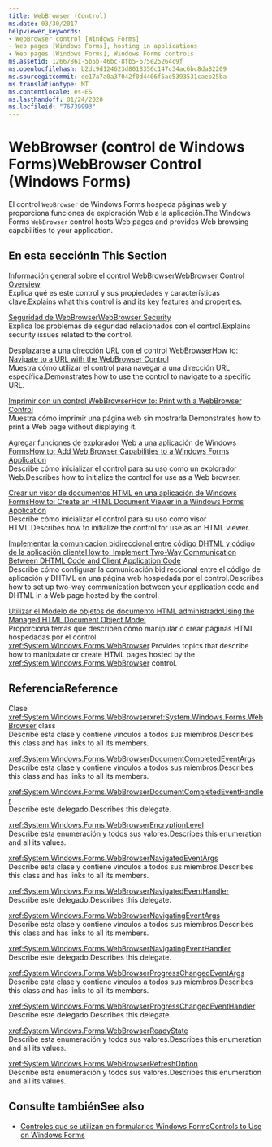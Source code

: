 ```yaml
---
title: WebBrowser (Control)
ms.date: 03/30/2017
helpviewer_keywords:
- WebBrowser control [Windows Forms]
- Web pages [Windows Forms], hosting in applications
- Web pages [Windows Forms], Windows Forms controls
ms.assetid: 12667861-5b5b-46bc-8fb5-675e25264c9f
ms.openlocfilehash: b2dc9d124623d8018356c147c34ac6bc8da82209
ms.sourcegitcommit: de17a7a0a37042f0d4406f5ae5393531caeb25ba
ms.translationtype: MT
ms.contentlocale: es-ES
ms.lasthandoff: 01/24/2020
ms.locfileid: "76739993"
---
```

# <a name="webbrowser-control-windows-forms"></a><span data-ttu-id="2d373-102">WebBrowser (control de Windows Forms)</span><span class="sxs-lookup"><span data-stu-id="2d373-102">WebBrowser Control (Windows Forms)</span></span>
<span data-ttu-id="2d373-103">El control `WebBrowser` de Windows Forms hospeda páginas web y proporciona funciones de exploración Web a la aplicación.</span><span class="sxs-lookup"><span data-stu-id="2d373-103">The Windows Forms `WebBrowser` control hosts Web pages and provides Web browsing capabilities to your application.</span></span>  
  
## <a name="in-this-section"></a><span data-ttu-id="2d373-104">En esta sección</span><span class="sxs-lookup"><span data-stu-id="2d373-104">In This Section</span></span>  
 [<span data-ttu-id="2d373-105">Información general sobre el control WebBrowser</span><span class="sxs-lookup"><span data-stu-id="2d373-105">WebBrowser Control Overview</span></span>](webbrowser-control-overview.md)  
 <span data-ttu-id="2d373-106">Explica qué es este control y sus propiedades y características clave.</span><span class="sxs-lookup"><span data-stu-id="2d373-106">Explains what this control is and its key features and properties.</span></span>  
  
 [<span data-ttu-id="2d373-107">Seguridad de WebBrowser</span><span class="sxs-lookup"><span data-stu-id="2d373-107">WebBrowser Security</span></span>](webbrowser-security.md)  
 <span data-ttu-id="2d373-108">Explica los problemas de seguridad relacionados con el control.</span><span class="sxs-lookup"><span data-stu-id="2d373-108">Explains security issues related to the control.</span></span>  
  
 [<span data-ttu-id="2d373-109">Desplazarse a una dirección URL con el control WebBrowser</span><span class="sxs-lookup"><span data-stu-id="2d373-109">How to: Navigate to a URL with the WebBrowser Control</span></span>](how-to-navigate-to-a-url-with-the-webbrowser-control.md)  
 <span data-ttu-id="2d373-110">Muestra cómo utilizar el control para navegar a una dirección URL específica.</span><span class="sxs-lookup"><span data-stu-id="2d373-110">Demonstrates how to use the control to navigate to a specific URL.</span></span>  
  
 [<span data-ttu-id="2d373-111">Imprimir con un control WebBrowser</span><span class="sxs-lookup"><span data-stu-id="2d373-111">How to: Print with a WebBrowser Control</span></span>](how-to-print-with-a-webbrowser-control.md)  
 <span data-ttu-id="2d373-112">Muestra cómo imprimir una página web sin mostrarla.</span><span class="sxs-lookup"><span data-stu-id="2d373-112">Demonstrates how to print a Web page without displaying it.</span></span>  
  
 [<span data-ttu-id="2d373-113">Agregar funciones de explorador Web a una aplicación de Windows Forms</span><span class="sxs-lookup"><span data-stu-id="2d373-113">How to: Add Web Browser Capabilities to a Windows Forms Application</span></span>](how-to-add-web-browser-capabilities-to-a-windows-forms-application.md)  
 <span data-ttu-id="2d373-114">Describe cómo inicializar el control para su uso como un explorador Web.</span><span class="sxs-lookup"><span data-stu-id="2d373-114">Describes how to initialize the control for use as a Web browser.</span></span>  
  
 [<span data-ttu-id="2d373-115">Crear un visor de documentos HTML en una aplicación de Windows Forms</span><span class="sxs-lookup"><span data-stu-id="2d373-115">How to: Create an HTML Document Viewer in a Windows Forms Application</span></span>](how-to-create-an-html-document-viewer-in-a-windows-forms-application.md)  
 <span data-ttu-id="2d373-116">Describe cómo inicializar el control para su uso como visor HTML.</span><span class="sxs-lookup"><span data-stu-id="2d373-116">Describes how to initialize the control for use as an HTML viewer.</span></span>  
  
 [<span data-ttu-id="2d373-117">Implementar la comunicación bidireccional entre código DHTML y código de la aplicación cliente</span><span class="sxs-lookup"><span data-stu-id="2d373-117">How to: Implement Two-Way Communication Between DHTML Code and Client Application Code</span></span>](implement-two-way-com-between-dhtml-and-client.md)  
 <span data-ttu-id="2d373-118">Describe cómo configurar la comunicación bidireccional entre el código de aplicación y DHTML en una página web hospedada por el control.</span><span class="sxs-lookup"><span data-stu-id="2d373-118">Describes how to set up two-way communication between your application code and DHTML in a Web page hosted by the control.</span></span>  
  
 [<span data-ttu-id="2d373-119">Utilizar el Modelo de objetos de documento HTML administrado</span><span class="sxs-lookup"><span data-stu-id="2d373-119">Using the Managed HTML Document Object Model</span></span>](using-the-managed-html-document-object-model.md)  
 <span data-ttu-id="2d373-120">Proporciona temas que describen cómo manipular o crear páginas HTML hospedadas por el control <xref:System.Windows.Forms.WebBrowser>.</span><span class="sxs-lookup"><span data-stu-id="2d373-120">Provides topics that describe how to manipulate or create HTML pages hosted by the <xref:System.Windows.Forms.WebBrowser> control.</span></span>  
  
## <a name="reference"></a><span data-ttu-id="2d373-121">Referencia</span><span class="sxs-lookup"><span data-stu-id="2d373-121">Reference</span></span>  
 <span data-ttu-id="2d373-122">Clase <xref:System.Windows.Forms.WebBrowser></span><span class="sxs-lookup"><span data-stu-id="2d373-122"><xref:System.Windows.Forms.WebBrowser> class</span></span>  
 <span data-ttu-id="2d373-123">Describe esta clase y contiene vínculos a todos sus miembros.</span><span class="sxs-lookup"><span data-stu-id="2d373-123">Describes this class and has links to all its members.</span></span>  
  
 <xref:System.Windows.Forms.WebBrowserDocumentCompletedEventArgs>  
 <span data-ttu-id="2d373-124">Describe esta clase y contiene vínculos a todos sus miembros.</span><span class="sxs-lookup"><span data-stu-id="2d373-124">Describes this class and has links to all its members.</span></span>  
  
 <xref:System.Windows.Forms.WebBrowserDocumentCompletedEventHandler>  
 <span data-ttu-id="2d373-125">Describe este delegado.</span><span class="sxs-lookup"><span data-stu-id="2d373-125">Describes this delegate.</span></span>  
  
 <xref:System.Windows.Forms.WebBrowserEncryptionLevel>  
 <span data-ttu-id="2d373-126">Describe esta enumeración y todos sus valores.</span><span class="sxs-lookup"><span data-stu-id="2d373-126">Describes this enumeration and all its values.</span></span>  
  
 <xref:System.Windows.Forms.WebBrowserNavigatedEventArgs>  
 <span data-ttu-id="2d373-127">Describe esta clase y contiene vínculos a todos sus miembros.</span><span class="sxs-lookup"><span data-stu-id="2d373-127">Describes this class and has links to all its members.</span></span>  
  
 <xref:System.Windows.Forms.WebBrowserNavigatedEventHandler>  
 <span data-ttu-id="2d373-128">Describe este delegado.</span><span class="sxs-lookup"><span data-stu-id="2d373-128">Describes this delegate.</span></span>  
  
 <xref:System.Windows.Forms.WebBrowserNavigatingEventArgs>  
 <span data-ttu-id="2d373-129">Describe esta clase y contiene vínculos a todos sus miembros.</span><span class="sxs-lookup"><span data-stu-id="2d373-129">Describes this class and has links to all its members.</span></span>  
  
 <xref:System.Windows.Forms.WebBrowserNavigatingEventHandler>  
 <span data-ttu-id="2d373-130">Describe este delegado.</span><span class="sxs-lookup"><span data-stu-id="2d373-130">Describes this delegate.</span></span>  
  
 <xref:System.Windows.Forms.WebBrowserProgressChangedEventArgs>  
 <span data-ttu-id="2d373-131">Describe esta clase y contiene vínculos a todos sus miembros.</span><span class="sxs-lookup"><span data-stu-id="2d373-131">Describes this class and has links to all its members.</span></span>  
  
 <xref:System.Windows.Forms.WebBrowserProgressChangedEventHandler>  
 <span data-ttu-id="2d373-132">Describe este delegado.</span><span class="sxs-lookup"><span data-stu-id="2d373-132">Describes this delegate.</span></span>  
  
 <xref:System.Windows.Forms.WebBrowserReadyState>  
 <span data-ttu-id="2d373-133">Describe esta enumeración y todos sus valores.</span><span class="sxs-lookup"><span data-stu-id="2d373-133">Describes this enumeration and all its values.</span></span>  
  
 <xref:System.Windows.Forms.WebBrowserRefreshOption>  
 <span data-ttu-id="2d373-134">Describe esta enumeración y todos sus valores.</span><span class="sxs-lookup"><span data-stu-id="2d373-134">Describes this enumeration and all its values.</span></span>  
  
## <a name="see-also"></a><span data-ttu-id="2d373-135">Consulte también</span><span class="sxs-lookup"><span data-stu-id="2d373-135">See also</span></span>

- [<span data-ttu-id="2d373-136">Controles que se utilizan en formularios Windows Forms</span><span class="sxs-lookup"><span data-stu-id="2d373-136">Controls to Use on Windows Forms</span></span>](controls-to-use-on-windows-forms.md)
